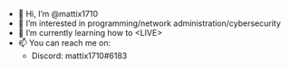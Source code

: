 - 👋 Hi, I’m @mattix1710
- 👀 I’m interested in programming/network administration/cybersecurity
- 🌱 I’m currently learning how to \<LIVE\>
- 📫 You can reach me on:
  - Discord: mattix1710#6183

<!---
mattix1710/mattix1710 is a ✨ special ✨ repository because its `README.md` (this file) appears on your GitHub profile.
You can click the Preview link to take a look at your changes.
--->
